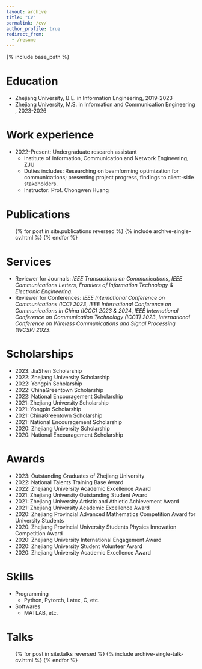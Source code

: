 ```yaml
---
layout: archive
title: "CV"
permalink: /cv/
author_profile: true
redirect_from:
  - /resume
---
```


{% include base_path %}

Education
======
* Zhejiang University, B.E. in Information Engineering, 2019-2023
* Zhejiang University, M.S. in Information and Communication Engineering , 2023-2026

Work experience
======
* 2022-Present: Undergraduate research assistant
  * Institute of Information, Communication and Network Engineering, ZJU
  * Duties includes: Researching on beamforming optimization for communications; presenting project progress, findings to client-side stakeholders.
  * Instructor: Prof. Chongwen Huang

Publications
======
  <ul>{% for post in site.publications reversed %}
    {% include archive-single-cv.html %}
  {% endfor %}</ul>

Services
======
* Reviewer for Journals: _IEEE Transactions on Communications_, _IEEE Communications Letters_, _Frontiers of Information Technology & Electronic Engineering_.
* Reviewer for Conferences: _IEEE International Conference on Communications (ICC) 2023_, _IEEE International Conference on Communications in China (ICCC) 2023 & 2024_,  _IEEE International Conference on Communication Technology (ICCT) 2023_, _International Conference on Wireless Communications and Signal Processing (WCSP) 2023_. 


Scholarships
======
* 2023: JiaShen Scholarship
* 2022: Zhejiang University Scholarship
* 2022: Yongpin Scholarship
* 2022: ChinaGreentown Scholarship
* 2022: National Encouragement Scholarship
* 2021: Zhejiang University Scholarship
* 2021: Yongpin Scholarship
* 2021: ChinaGreentown Scholarship
* 2021: National Encouragement Scholarship
* 2020: Zhejiang University Scholarship
* 2020: National Encouragement Scholarship

Awards
======
* 2023: Outstanding Graduates of Zhejiang University
* 2022: National Talents Training Base Award
* 2022: Zhejiang University Academic Excellence Award
* 2021: Zhejiang University Outstanding Student Award
* 2021: Zhejiang University Artistic and Athletic Achievement Award
* 2021: Zhejiang University Academic Excellence Award
* 2020: Zhejiang Provincial Advanced Mathematics Competition Award for University Students
* 2020: Zhejiang Provincial University Students Physics Innovation Competition Award
* 2020: Zhejiang University International Engagement Award
* 2020: Zhejiang University Student Volunteer Award
* 2020: Zhejiang University Academic Excellence Award


Skills
======
* Programming
  * Python, Pytorch, Latex, C, etc.
* Softwares
  * MATLAB, etc.

Talks
======
  <ul>{% for post in site.talks reversed %}
    {% include archive-single-talk-cv.html  %}
  {% endfor %}</ul>
  
